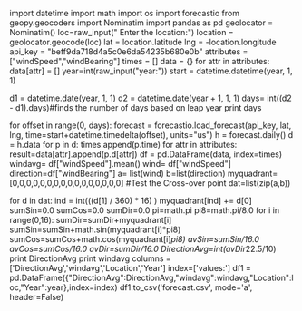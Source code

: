 import datetime
import math
import os
import forecastio
from geopy.geocoders import Nominatim
import pandas as pd
geolocator = Nominatim()
loc=raw_input(" Enter the location:")
location = geolocator.geocode(loc)
lat = location.latitude
lng = -location.longitude
api_key = "beff9da718d4a5c0e6da54235b680e0b"
attributes = ["windSpeed","windBearing"]
times = []
data = {}
for attr in attributes:
    data[attr] = []
year=int(raw_input("year:"))
start = datetime.datetime(year, 1, 1)

d1 = datetime.date(year, 1, 1)
d2 = datetime.date(year + 1, 1, 1)
days= int((d2 - d1).days)#finds the number of days based on leap year
print days

for offset in range(0, days):
    forecast = forecastio.load_forecast(api_key, lat, lng, time=start+datetime.timedelta(offset), units="us")
    h = forecast.daily()
    d = h.data
    for p in d:
        times.append(p.time)
        for attr in attributes:
            result=data[attr].append(p.d[attr])
df = pd.DataFrame(data, index=times)
windavg= df["windSpeed"].mean()
wind= df["windSpeed"]
direction=df["windBearing"]
a= list(wind)
b=list(direction)
myquadrant=[0,0,0,0,0,0,0,0,0,0,0,0,0,0,0,0] #Test the Cross-over point
dat=list(zip(a,b))

for d in dat:
    ind = int(((d[1] / 360) * 16) )
    myquadrant[ind] += d[0]
sumSin=0.0
sumCos=0.0
sumDir=0.0
pi=math.pi
pi8=math.pi/8.0
for i in range(0,16):
    sumDir=sumDir+myquadrant[i]
    sumSin=sumSin+math.sin(myquadrant[i]*pi8)
    sumCos=sumCos+math.cos(myquadrant[i]*pi8)
avSin=sumSin/16.0
avCos=sumCos/16.0
avDir=sumDir/16.0
DirectionAvg=int(avDir*22.5/10)
print DirectionAvg
print windavg
columns = ['DirectionAvg','windavg','Location','Year']
index=['values:']
df1 = pd.DataFrame({"DirectionAvg":DirectionAvg,"windavg":windavg,"Location":loc,"Year":year},index=index)
df1.to_csv('forecast.csv', mode='a', header=False)
